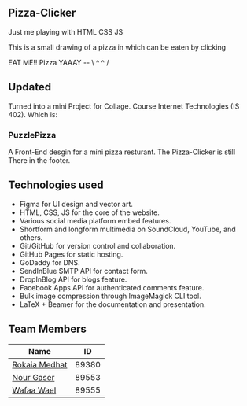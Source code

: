 ## Pizza-Clicker

Just me playing with HTML CSS JS 


This is a small drawing of a pizza in which can be eaten by clicking 

EAT ME!! Pizza  YAAAY  --  \ ^ ^ / 

## Updated

Turned into a mini Project for Collage. Course Internet Technologies (IS 402). Which is:

### PuzzlePizza

A Front-End desgin for a mini pizza resturant.
The Pizza-Clicker is still There in the footer.


## Technologies used
- Figma for UI design and vector art.
- HTML, CSS, JS for the core of the website.
- Various social media platform embed features.
- Shortform and longform multimedia on SoundCloud, YouTube, and others.
- Git/GitHub for version control and collaboration.
- GitHub Pages for static hosting.
- GoDaddy for DNS.
- SendInBlue SMTP API for contact form.
- DropInBlog API for blogs feature.
- Facebook Apps API for authenticated comments feature.
- Bulk image compression through ImageMagick CLI tool.
- LaTeX + Beamer for the documentation and presentation.

## Team Members
| Name        | ID           |
| ------------- |:-------------:|
| [Rokaia Medhat](https://github.com/1Rooky)      | 89380      |
| [Nour Gaser](https://github.com/nourgaser)      | 89553      |
| [Wafaa Wael](https://github.com/wafaawael)      | 89555      |
